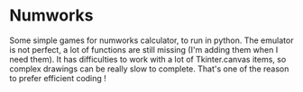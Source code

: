 # Numworks
Some simple games for numworks calculator, to run in python. 
The emulator is not perfect, a lot of functions are still missing (I'm adding them when I need them). 
It has difficulties to work with a lot of Tkinter.canvas items, so complex drawings can be really slow to complete. That's one of the reason to prefer efficient coding !

